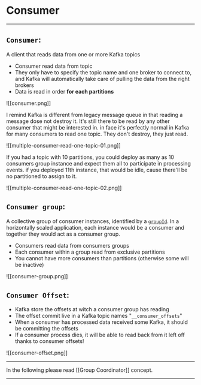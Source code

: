 # Consumer

---

## **`Consumer`**:
A client that reads data from one or more Kafka topics
- Consumer read data from topic
- They only have to specify the topic name and one broker to connect to, and Kafka will automatically take care of pulling the data from the right brokers
- Data is read in order **for each partitions**

![[consumer.png]]
&nbsp;
&nbsp;

I remind Kafka is different from legacy message queue in that reading a message dose not destroy it. It's still there to be read by any other consumer that might be interested in. in face it's perfectly normal in Kafka for many consumers to read one topic. They don't destroy, they just read.

![[multiple-consumer-read-one-topic-01.png]]
&nbsp;
&nbsp;

If you had a topic with 10 partitions, you could deploy as many as 10 consumers group instance and expect them all to participate in processing events. if you deployed 11th instance, that would be idle, cause there'll be no partitioned to assign to it.

![[multiple-consumer-read-one-topic-02.png]]
&nbsp;
&nbsp;

## **`Consumer group`**:
A collective group of consumer instances, identified by a [`groupId`](https://kafka.js.org/docs/consuming#a-name-options-a-options). In a horizontally scaled application, each instance would be a consumer and together they would act as a consumer group.
- Consumers read data from consumers groups
- Each consumer within a group read from exclusive partitions
- You cannot have more consumers than partitions (otherwise some will be inactive)

![[consumer-group.png]]
&nbsp;
&nbsp;

## **`Consumer Offset`**:
- Kafka store the offsets at witch a consumer group has reading
- The offset commit live in a Kafka topic names "`__consumer_offsets`"
- When a consumer has processed data received some Kafka, it should be committing the offsets
- If a consumer process dies, it will be able to read back from it left off thanks to consumer offsets!

![[consumer-offset.png]]
&nbsp;
&nbsp;

---

In the following please read [[Group Coordinator]] concept.

---